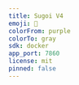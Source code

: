 ```yaml
---
title: Sugoi V4
emoji: 🐳
colorFrom: purple
colorTo: gray
sdk: docker
app_port: 7860
license: mit
pinned: false
---
```


